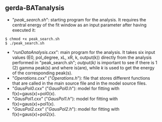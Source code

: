 ## gerda-BATanalysis
* "_peak_search.sh_": starting program for the analysis. It requires the central energy of the fit window as an input parameter after having executed it:
```
$ chmod +x peak_search.sh 
$ ./peak_search.sh 
```
* "_runDataAnalysis.cxx_": main program for the analysis. It takes six input values (E0, pol_degree, xL, xR, k, output(k)) directly from the analysis performed in "peak_search.sh"; _output(k)_ is important to see if there is 1 (2) gamma peak(s) and where is(are), while _k_ is used to get the energy of the corresponding peak(s). 
* "_Operations.cxx_" ("_Operations.h_"): file that stores different functions that are called in the main source file and in the model source files.
* "_GausPol0.cxx_" ("_GausPol0.h_"): model for fitting with f(x)=gaus(x)+pol0(x).
* "_GausPol1.cxx_" ("_GausPol1.h_"): model for fitting with f(x)=gaus(x)+pol1(x).
* "_GausPol2.cxx_" ("_GausPol2.h_"): model for fitting with f(x)=gaus(x)+pol2(x).
